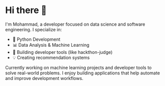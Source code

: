 # Hi there 👋

I'm Mohammad, a developer focused on data science and software engineering. I specialize in:

- 🐍 Python Development 
- 📊 Data Analysis & Machine Learning
- 🔧 Building developer tools (like hackthon-judge)
- 💡 Creating recommendation systems 

Currently working on machine learning projects and developer tools to solve real-world problems. I enjoy building applications that help automate and improve development workflows.
